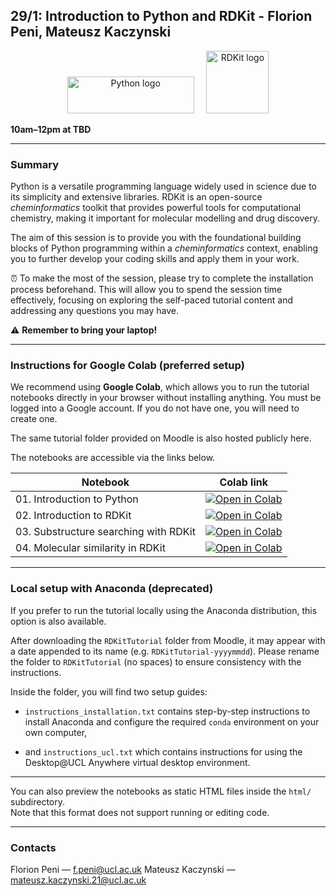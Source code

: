 ## 29/1: Introduction to Python and RDKit - Florion Peni, Mateusz Kaczynski

<p align="center">
  <img src="https://cdn.freebiesupply.com/logos/large/2x/python-3-logo-svg-vector.svg" alt="Python logo" width="203" height="59">
  &nbsp;&nbsp;&nbsp;
  <img src="https://avatars.githubusercontent.com/u/2018047?s=280&v=4" alt="RDKit logo" width="100" height="100">
</p>

**10am–12pm at TBD**

---

### Summary

Python is a versatile programming language widely used in science due to its simplicity and extensive libraries. RDKit is an open-source *cheminformatics* toolkit that provides powerful tools for computational chemistry, making it important for molecular modelling and drug discovery.

The aim of this session is to provide you with the foundational building blocks of Python programming within a *cheminformatics* context, enabling you to further develop your coding skills and apply them in your work.

⏰ To make the most of the session, please try to complete the installation process beforehand. This will allow you to spend the session time effectively, focusing on exploring the self-paced tutorial content and addressing any questions you may have.

⚠️ **Remember to bring your laptop!**

---

### Instructions for Google Colab (preferred setup)

We recommend using **Google Colab**, which allows you to run the tutorial notebooks directly in your browser without installing anything. You must be logged into a Google account. If you do not have one, you will need to create one.

The same tutorial folder provided on Moodle is also hosted publicly here.

The notebooks are accessible via the links below.

| Notebook | Colab link |
|----------|------------|
| 01. Introduction to Python | [![Open in Colab](https://colab.research.google.com/assets/colab-badge.svg)](https://colab.research.google.com/github/MEDC0080/RDKitTutorial/blob/main/notebooks/01_python_introduction.ipynb) |
| 02. Introduction to RDKit | [![Open in Colab](https://colab.research.google.com/assets/colab-badge.svg)](https://colab.research.google.com/github/MEDC0080/RDKitTutorial/blob/main/notebooks/02_rdkit_introduction.ipynb) |
| 03. Substructure searching with RDKit | [![Open in Colab](https://colab.research.google.com/assets/colab-badge.svg)](https://colab.research.google.com/github/MEDC0080/RDKitTutorial/blob/main/notebooks/03_rdkit_substructure.ipynb) |
| 04. Molecular similarity in RDKit | [![Open in Colab](https://colab.research.google.com/assets/colab-badge.svg)](https://colab.research.google.com/github/MEDC0080/RDKitTutorial/blob/main/notebooks/04_rdkit_similarity.ipynb) |

---

### Local setup with Anaconda (deprecated)

If you prefer to run the tutorial locally using the Anaconda distribution, this option is also available.

After downloading the `RDKitTutorial` folder from Moodle, it may appear with a date appended to its name (e.g. `RDKitTutorial-yyyymmdd`). Please rename the folder to `RDKitTutorial` (no spaces) to ensure consistency with the instructions.

Inside the folder, you will find two setup guides:

- `instructions_installation.txt` contains step-by-step instructions to install Anaconda and configure the required `conda` environment on your own computer,

- and `instructions_ucl.txt` which contains instructions for using the Desktop@UCL Anywhere virtual desktop environment.

---

You can also preview the notebooks as static HTML files inside the `html/` subdirectory.  
Note that this format does not support running or editing code.

---

### Contacts

Florion Peni — [f.peni@ucl.ac.uk](mailto:f.peni@ucl.ac.uk)
Mateusz Kaczynski — [mateusz.kaczynski.21@ucl.ac.uk](mailto:mateusz.kaczynski.21@ucl.ac.uk)  
